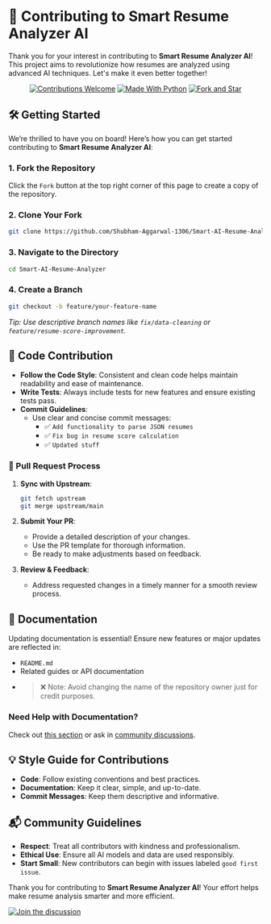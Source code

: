 # 🌟 Contributing to Smart Resume Analyzer AI

Thank you for your interest in contributing to **Smart Resume Analyzer AI**! This project aims to revolutionize how resumes are analyzed using advanced AI techniques. Let's make it even better together!



<div align="center">

<!--![Smart Resume Analyzer AI](https://via.placeholder.com/300x150?text=Smart+Resume+Analyzer+AI)-->

[![Contributions Welcome](https://img.shields.io/badge/Contributions-Welcome-brightgreen?style=flat-square)](https://github.com/Shubham-Aggarwal-1306/Smart-AI-Resume-Analyzer)
[![Made With Python](https://img.shields.io/badge/Made%20With-Python-blue?style=flat-square&logo=python)](https://github.com/Shubham-Aggarwal-1306/)
[![Fork and Star](https://img.shields.io/badge/💜-Fork%20&%20Star%20this%20repo-blueviolet?style=flat-square)](https://github.com/Shubham-Aggarwal-1306/Smart-AI-Resume-Analyzer)

</div>



## 🛠️ Getting Started

We’re thrilled to have you on board! Here’s how you can get started contributing to **Smart Resume Analyzer AI**:

### 1. **Fork the Repository**

Click the `Fork` button at the top right corner of this page to create a copy of the repository.

### 2. **Clone Your Fork**

```bash
git clone https://github.com/Shubham-Aggarwal-1306/Smart-AI-Resume-Analyzer.git
```

### 3. **Navigate to the Directory**

```bash
cd Smart-AI-Resume-Analyzer
```

### 4. **Create a Branch**

```bash
git checkout -b feature/your-feature-name
```

_Tip: Use descriptive branch names like `fix/data-cleaning` or `feature/resume-score-improvement`._



## 🚀 Code Contribution

- **Follow the Code Style**: Consistent and clean code helps maintain readability and ease of maintenance.
- **Write Tests**: Always include tests for new features and ensure existing tests pass.
- **Commit Guidelines**:
  - Use clear and concise commit messages:
    - ✅ `Add functionality to parse JSON resumes`
    - ✅ `Fix bug in resume score calculation`
    - ✅ `Updated stuff`

### 📝 Pull Request Process

1. **Sync with Upstream**:
   ```bash
   git fetch upstream
   git merge upstream/main
   ```

2. **Submit Your PR**:
   - Provide a detailed description of your changes.
   - Use the PR template for thorough information.
   - Be ready to make adjustments based on feedback.

3. **Review & Feedback**:
   - Address requested changes in a timely manner for a smooth review process.



## 📖 Documentation

Updating documentation is essential! Ensure new features or major updates are reflected in:

- `README.md`
- Related guides or API documentation
- > ❌ Note: Avoid changing the name of the repository owner just for credit purposes.

### Need Help with Documentation?

Check out [this section](./#-contributing) or ask in [community discussions](https://github.com/Shubham-Aggarwal-1306/Smart-AI-Resume-Analyzer/discussions).



## 💡 Style Guide for Contributions

- **Code**: Follow existing conventions and best practices.
- **Documentation**: Keep it clear, simple, and up-to-date.
- **Commit Messages**: Keep them descriptive and informative.



## 📬 Community Guidelines

- **Respect**: Treat all contributors with kindness and professionalism.
- **Ethical Use**: Ensure all AI models and data are used responsibly.
- **Start Small**: New contributors can begin with issues labeled `good first issue`.



Thank you for contributing to **Smart Resume Analyzer AI**! Your effort helps make resume analysis smarter and more efficient.

[![Join the discussion](https://img.shields.io/badge/Join-Discussion-blue)](https://github.com/Shubham-Aggarwal-1306/Smart-AI-Resume-Analyzer/discussions)

